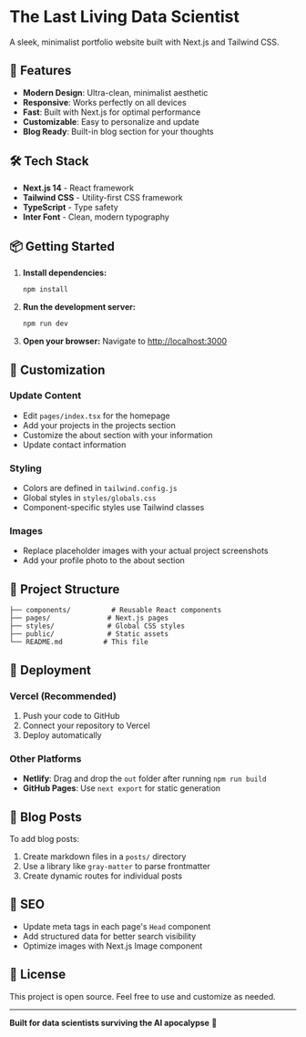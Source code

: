 # The Last Living Data Scientist

A sleek, minimalist portfolio website built with Next.js and Tailwind CSS.

## 🚀 Features

- **Modern Design**: Ultra-clean, minimalist aesthetic
- **Responsive**: Works perfectly on all devices
- **Fast**: Built with Next.js for optimal performance
- **Customizable**: Easy to personalize and update
- **Blog Ready**: Built-in blog section for your thoughts

## 🛠 Tech Stack

- **Next.js 14** - React framework
- **Tailwind CSS** - Utility-first CSS framework
- **TypeScript** - Type safety
- **Inter Font** - Clean, modern typography

## 📦 Getting Started

1. **Install dependencies:**
   ```bash
   npm install
   ```

2. **Run the development server:**
   ```bash
   npm run dev
   ```

3. **Open your browser:**
   Navigate to [http://localhost:3000](http://localhost:3000)

## 🎨 Customization

### Update Content
- Edit `pages/index.tsx` for the homepage
- Add your projects in the projects section
- Customize the about section with your information
- Update contact information

### Styling
- Colors are defined in `tailwind.config.js`
- Global styles in `styles/globals.css`
- Component-specific styles use Tailwind classes

### Images
- Replace placeholder images with your actual project screenshots
- Add your profile photo to the about section

## 📁 Project Structure

```
├── components/          # Reusable React components
├── pages/              # Next.js pages
├── styles/             # Global CSS styles
├── public/             # Static assets
└── README.md          # This file
```

## 🚀 Deployment

### Vercel (Recommended)
1. Push your code to GitHub
2. Connect your repository to Vercel
3. Deploy automatically

### Other Platforms
- **Netlify**: Drag and drop the `out` folder after running `npm run build`
- **GitHub Pages**: Use `next export` for static generation

## 📝 Blog Posts

To add blog posts:
1. Create markdown files in a `posts/` directory
2. Use a library like `gray-matter` to parse frontmatter
3. Create dynamic routes for individual posts

## 🎯 SEO

- Update meta tags in each page's `Head` component
- Add structured data for better search visibility
- Optimize images with Next.js Image component

## 📄 License

This project is open source. Feel free to use and customize as needed.

---

**Built for data scientists surviving the AI apocalypse** 🤖 